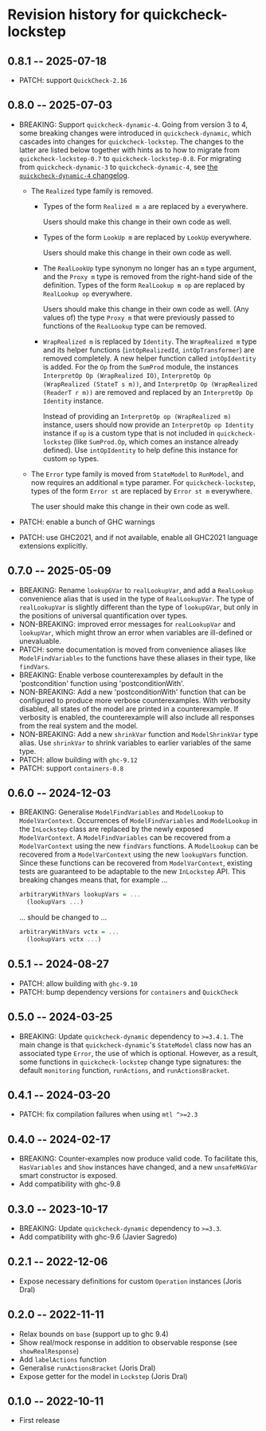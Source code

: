 # Revision history for quickcheck-lockstep

## 0.8.1 -- 2025-07-18

* PATCH: support `QuickCheck-2.16`

## 0.8.0 -- 2025-07-03

* BREAKING: Support `quickcheck-dynamic-4`. Going from version 3 to 4, some
  breaking changes were introduced in `quickcheck-dynamic`, which cascades into
  changes for `quickcheck-lockstep`. The changes to the latter are listed below
  together with hints as to how to migrate from `quickcheck-lockstep-0.7` to
  `quickcheck-lockstep-0.8`. For migrating from `quickcheck-dynamic-3` to
  `quickcheck-dynamic-4`, see [the `quickcheck-dynamic-4`
  changelog](https://hackage.haskell.org/package/quickcheck-dynamic-4.0.0/changelog).

  - The `Realized` type family is removed.

    + Types of the form `Realized m a` are replaced by `a` everywhere.

      Users should make this change in their own code as well.

    + Types of the form `LookUp m` are replaced by `LookUp` everywhere.

      Users should make this change in their own code as well.

    + The `RealLookUp` type synonym no longer has an `m` type argument, and the
      `Proxy m` type is removed from the right-hand side of the definition.
      Types of the form `RealLookup m op` are replaced by `RealLookup op`
      everywhere.

      Users should make this change in their own code as well. (Any values of)
      the type `Proxy m` that were previously passed to functions of the
      `RealLookup` type can be removed.

    + `WrapRealized m` is replaced by `Identity`. The `WrapRealized m` type and
      its helper functions (`intOpRealizedId`, `intOpTransformer`) are removed
      completely. A new helper function called `intOpIdentity` is added. For the
      `Op` from the `SumProd` module, the instances `InterpretOp Op
      (WrapRealized IO)`, `InterpretOp Op (WrapRealized (StateT s m))`, and
      `InterpretOp Op (WrapRealized (ReaderT r m))` are removed and replaced by
      an `InterpretOp Op Identity` instance.

      Instead of providing an `InterpretOp op (WrapRealized m)` instance, users
      should now provide an `InterpretOp op Identity` instance if `op` is a
      custom type that is not included in `quickcheck-lockstep` (like
      `SumProd.Op`, which comes an instance already defined). Use
      `intOpIdentity` to help define this instance for custom `op` types.

  - The `Error` type family is moved from `StateModel` to `RunModel`, and now
    requires an additional `m` type paramer. For `quickcheck-lockstep`, types of
    the form `Error st` are replaced by `Error st m` everywhere.

    The user should make this change in their own code as well.

* PATCH: enable a bunch of GHC warnings
* PATCH: use GHC2021, and if not available, enable all GHC2021 language
  extensions explicitly.

## 0.7.0 -- 2025-05-09

* BREAKING: Rename `lookupGVar` to `realLookupVar`, and add a `RealLookup`
  convenience alias that is used in the type of `RealLookupVar`. The type of
  `realLookupVar` is slightly different than the type of `lookupGVar`, but only
  in the positions of universal quantification over types.
* NON-BREAKING: improved error messages for `realLookupVar` and `lookupVar`,
  which might throw an error when variables are ill-defined or unevaluable.
* PATCH: some documentation is moved from convenience aliases like
  `ModelFindVariables` to the functions have these aliases in their type, like
  `findVars`.
* BREAKING: Enable verbose counterexamples by default in the 'postcondition'
  function using 'postconditionWith'.
* NON-BREAKING: Add a new 'postconditionWith' function that can be configured to
  produce more verbose counterexamples. With verbosity disabled, all states of
  the model are printed in a counterexample. If verbosity is enabled, the
  counterexample will also include all responses from the real system and the
  model.
* NON-BREAKING: Add a new `shrinkVar` function and `ModelShrinkVar` type alias.
  Use `shrinkVar` to shrink variables to earlier variables of the same type.
* PATCH: allow building with `ghc-9.12`
* PATCH: support `containers-0.8`

## 0.6.0 -- 2024-12-03

* BREAKING: Generalise `ModelFindVariables` and `ModelLookup` to
  `ModelVarContext`. Occurrences of `ModelFindVariables` and `ModelLookup` in
  the `InLockstep` class are replaced by the newly exposed `ModelVarContext`. A
  `ModelFindVariables` can be recovered from a `ModelVarContext` using the new
  `findVars` functions. A `ModelLookup` can be recovered from a
  `ModelVarContext` using the new `lookupVars` function. Since these functions
  can be recovered from `ModelVarContext`, existing tests are guaranteed to be
  adaptable to the new `InLockstep` API. This breaking changes means that, for
  example ...
  ```haskell
  arbitraryWithVars lookupVars = ...
    (lookupVars ...)
  ```
  ... should be changed to ...
  ```haskell
  arbitraryWithVars vctx = ...
    (lookupVars vctx ...)
  ```

## 0.5.1 -- 2024-08-27

* PATCH: allow building with `ghc-9.10`
* PATCH: bump dependency versions for `containers` and `QuickCheck`

## 0.5.0 -- 2024-03-25

* BREAKING: Update `quickcheck-dynamic` dependency to `>=3.4.1`. The main change
  is that `quickcheck-dynamic`'s `StateModel` class now has an associated type
  `Error`, the use of which is optional. However, as a result, some functions in
  `quickcheck-lockstep` change type signatures: the default `monitoring`
  function, `runActions`, and `runActionsBracket`.

## 0.4.1 -- 2024-03-20

* PATCH: fix compilation failures when using `mtl ^>=2.3`

## 0.4.0 -- 2024-02-17

* BREAKING: Counter-examples now produce valid code. To facilitate this,
  `HasVariables` and `Show` instances have changed, and a new `unsafeMkGVar`
  smart constructor is exposed.
* Add compatibility with ghc-9.8

## 0.3.0 -- 2023-10-17

* BREAKING: Update `quickcheck-dynamic` dependency to `>=3.3`.
* Add compatibility with ghc-9.6 (Javier Sagredo)

## 0.2.1 -- 2022-12-06

* Expose necessary definitions for custom `Operation` instances (Joris Dral)

## 0.2.0 -- 2022-11-11

* Relax bounds on `base` (support up to ghc 9.4)
* Show real/mock response in addition to observable response
  (see `showRealResponse`)
* Add `labelActions` function
* Generalise `runActionsBracket` (Joris Dral)
* Expose getter for the model in `Lockstep` (Joris Dral)

## 0.1.0 -- 2022-10-11

* First release

